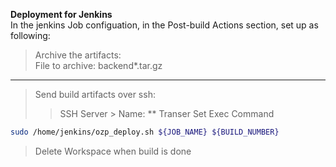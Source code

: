 **Deployment for Jenkins**    
In the jenkins Job configuation, in the Post-build Actions section, set up as following:  

> Archive the artifacts:    
File to archive: backend*.tar.gz  

---

> Send build artifacts over ssh:
>> SSH Server > Name: **
>> Transer Set
Exec Command
````bash
sudo /home/jenkins/ozp_deploy.sh ${JOB_NAME} ${BUILD_NUMBER}
````
> Delete Workspace when build is done
